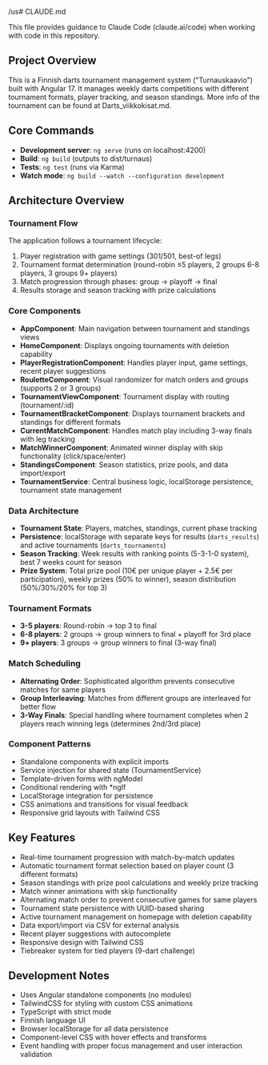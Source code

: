 /us# CLAUDE.md

This file provides guidance to Claude Code (claude.ai/code) when working with code in this repository.

## Project Overview

This is a Finnish darts tournament management system ("Turnauskaavio") built with Angular 17. It manages weekly darts competitions with different tournament formats, player tracking, and season standings.
More info of the tournament can be found at Darts_viikkokisat.md.

## Core Commands

- **Development server**: `ng serve` (runs on localhost:4200)
- **Build**: `ng build` (outputs to dist/turnaus)
- **Tests**: `ng test` (runs via Karma)
- **Watch mode**: `ng build --watch --configuration development`

## Architecture Overview

### Tournament Flow
The application follows a tournament lifecycle:
1. Player registration with game settings (301/501, best-of legs)
2. Tournament format determination (round-robin ≤5 players, 2 groups 6-8 players, 3 groups 9+ players)
3. Match progression through phases: group → playoff → final
4. Results storage and season tracking with prize calculations

### Core Components
- **AppComponent**: Main navigation between tournament and standings views
- **HomeComponent**: Displays ongoing tournaments with deletion capability
- **PlayerRegistrationComponent**: Handles player input, game settings, recent player suggestions
- **RouletteComponent**: Visual randomizer for match orders and groups (supports 2 or 3 groups)
- **TournamentViewComponent**: Tournament display with routing (tournament/:id)
- **TournamentBracketComponent**: Displays tournament brackets and standings for different formats
- **CurrentMatchComponent**: Handles match play including 3-way finals with leg tracking
- **MatchWinnerComponent**: Animated winner display with skip functionality (click/space/enter)
- **StandingsComponent**: Season statistics, prize pools, and data import/export
- **TournamentService**: Central business logic, localStorage persistence, tournament state management

### Data Architecture
- **Tournament State**: Players, matches, standings, current phase tracking
- **Persistence**: localStorage with separate keys for results (`darts_results`) and active tournaments (`darts_tournaments`)
- **Season Tracking**: Week results with ranking points (5-3-1-0 system), best 7 weeks count for season
- **Prize System**: Total prize pool (10€ per unique player + 2.5€ per participation), weekly prizes (50% to winner), season distribution (50%/30%/20% for top 3)

### Tournament Formats
- **3-5 players**: Round-robin → top 3 to final
- **6-8 players**: 2 groups → group winners to final + playoff for 3rd place
- **9+ players**: 3 groups → group winners to final (3-way final)

### Match Scheduling
- **Alternating Order**: Sophisticated algorithm prevents consecutive matches for same players
- **Group Interleaving**: Matches from different groups are interleaved for better flow
- **3-Way Finals**: Special handling where tournament completes when 2 players reach winning legs (determines 2nd/3rd place)

### Component Patterns
- Standalone components with explicit imports
- Service injection for shared state (TournamentService)
- Template-driven forms with ngModel
- Conditional rendering with *ngIf
- LocalStorage integration for persistence
- CSS animations and transitions for visual feedback
- Responsive grid layouts with Tailwind CSS

## Key Features
- Real-time tournament progression with match-by-match updates
- Automatic tournament format selection based on player count (3 different formats)
- Season standings with prize pool calculations and weekly prize tracking
- Match winner animations with skip functionality
- Alternating match order to prevent consecutive games for same players
- Tournament state persistence with UUID-based sharing
- Active tournament management on homepage with deletion capability
- Data export/import via CSV for external analysis
- Recent player suggestions with autocomplete
- Responsive design with Tailwind CSS
- Tiebreaker system for tied players (9-dart challenge)

## Development Notes
- Uses Angular standalone components (no modules)
- TailwindCSS for styling with custom CSS animations
- TypeScript with strict mode
- Finnish language UI
- Browser localStorage for all data persistence
- Component-level CSS with hover effects and transforms
- Event handling with proper focus management and user interaction validation
